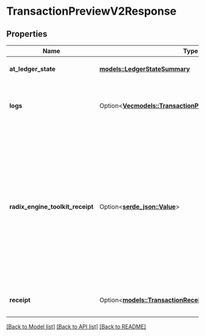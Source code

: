# TransactionPreviewV2Response

## Properties

Name | Type | Description | Notes
------------ | ------------- | ------------- | -------------
**at_ledger_state** | [**models::LedgerStateSummary**](LedgerStateSummary.md) | A summarized state of the ledger on top of which the preview was performed. | 
**logs** | Option<[**Vec<models::TransactionPreviewResponseLogsInner>**](TransactionPreviewResponse_logs_inner.md)> | An optional field which is only provided if the `logs` flag is set to true in the `options` property of the request.  If present, it gives the emitted logs from the transaction execution.  | [optional]
**radix_engine_toolkit_receipt** | Option<[**serde_json::Value**](.md)> | An optional field which is only provided if the `radix_engine_toolkit_receipt` flag is set to true in the `options` property of the request.  This receipt is primarily intended for use with the toolkit and may contain information  that is already available in the receipt provided in the `receipt` field of this  response.  A typical client of this API is not expected to use this receipt. The primary clients  this receipt is intended for is the Radix wallet or any client that needs to perform  execution summaries on their transactions.  | [optional]
**receipt** | Option<[**models::TransactionReceipt**](TransactionReceipt.md)> | This is provided unless the `core_api_receipt` flag is set to false in the `options` property of the request.  | [optional]

[[Back to Model list]](../README.md#documentation-for-models) [[Back to API list]](../README.md#documentation-for-api-endpoints) [[Back to README]](../README.md)


